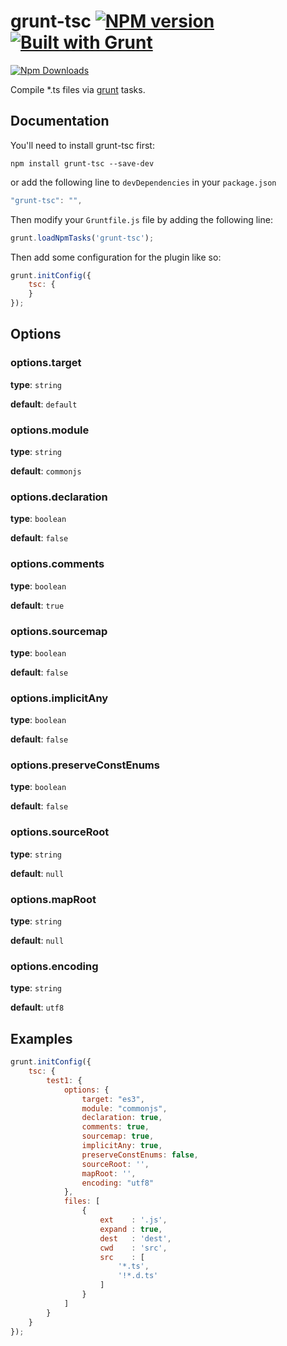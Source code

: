 # grunt-tsc [![NPM version](https://badge.fury.io/js/grunt-tsc.png)](http://badge.fury.io/js/grunt-jsdoc) [![Built with Grunt](https://cdn.gruntjs.com/builtwith.png)](http://gruntjs.com/)

[![Npm Downloads](https://nodei.co/npm/grunt-tsc.png?downloads=true&stars=true)](https://nodei.co/npm/grunt-tsc.png?downloads=true&stars=true)

Compile *.ts files via [grunt](http://gruntjs.com/) tasks.

## Documentation

You'll need to install grunt-tsc first:

```
npm install grunt-tsc --save-dev
```

or add the following line to `devDependencies` in your `package.json`

``` javascript
"grunt-tsc": "",
```

Then modify your `Gruntfile.js` file by adding the following line:

``` javascript
grunt.loadNpmTasks('grunt-tsc');
```

Then add some configuration for the plugin like so:

``` javascript
grunt.initConfig({
    tsc: {
    }
});
```

## Options

### options.target

**type**: `string`

**default**: `default`


### options.module

**type**: `string`

**default**: `commonjs`


### options.declaration

**type**: `boolean`

**default**: `false`


### options.comments

**type**: `boolean`

**default**: `true`


### options.sourcemap

**type**: `boolean`

**default**: `false`


### options.implicitAny

**type**: `boolean`

**default**: `false`


### options.preserveConstEnums

**type**: `boolean`

**default**: `false`


### options.sourceRoot

**type**: `string`

**default**: `null`


### options.mapRoot

**type**: `string`

**default**: `null`


### options.encoding

**type**: `string`

**default**: `utf8`

## Examples

```javascript
grunt.initConfig({
    tsc: {
        test1: {
            options: {
                target: "es3",
                module: "commonjs",
                declaration: true,
                comments: true,
                sourcemap: true,
                implicitAny: true,
                preserveConstEnums: false,
                sourceRoot: '',
                mapRoot: '',
                encoding: "utf8"
            },
            files: [
                {
                    ext    : '.js',
                    expand : true,
                    dest   : 'dest',
                    cwd    : 'src',
                    src    : [
                        '*.ts',
                        '!*.d.ts'
                    ]
                }
            ]
        }
    }
});
```

